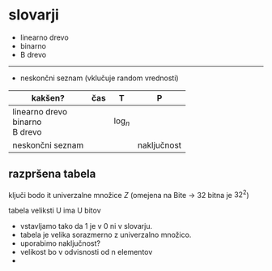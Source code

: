 # slovarji
- linearno drevo
- binarno
- B drevo
---
- neskončni seznam (vklučuje random vrednosti)


| kakšen?                              | čas | T        | P           |
| ------------------------------------ | --- | -------- | ----------- |
| linearno drevo<br>binarno<br>B drevo |     | $\log_n$ |             |
| neskončni seznam                     |     |          | naključnost | 



## razpršena tabela
ključi bodo it univerzalne množice $Z$ (omejena na Bite -> 32 bitna je $32^2$)

tabela veliksti U ima U bitov
- vstavljamo tako da 1 je v 0 ni v slovarju.
- tabela je velika sorazmerno z univerzalno množico.
- uporabimo naključnost?
- velikost bo v odvisnosti od n elementov
- 